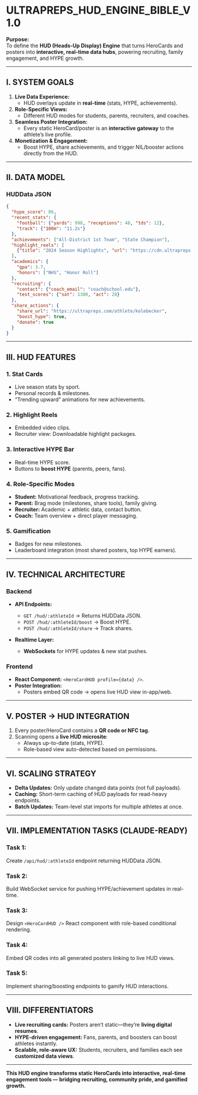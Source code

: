 
# ULTRAPREPS_HUD_ENGINE_BIBLE_V1.0

**Purpose:**  
To define the **HUD (Heads-Up Display) Engine** that turns HeroCards and posters into **interactive, real-time data hubs**, powering recruiting, family engagement, and HYPE growth.

---

## I. SYSTEM GOALS
1. **Live Data Experience:**  
   - HUD overlays update in **real-time** (stats, HYPE, achievements).  
2. **Role-Specific Views:**  
   - Different HUD modes for students, parents, recruiters, and coaches.  
3. **Seamless Poster Integration:**  
   - Every static HeroCard/poster is an **interactive gateway** to the athlete’s live profile.  
4. **Monetization & Engagement:**  
   - Boost HYPE, share achievements, and trigger NIL/booster actions directly from the HUD.

---

## II. DATA MODEL

### **HUDData JSON**
```json
{
  "hype_score": 86,
  "recent_stats": {
    "football": {"yards": 998, "receptions": 48, "tds": 12},
    "track": {"100m": "11.2s"}
  },
  "achievements": ["All-District 1st Team", "State Champion"],
  "highlight_reels": [
    {"title": "2024 Season Highlights", "url": "https://cdn.ultrapreps.com/highlights/kolebecker2024.mp4"}
  ],
  "academics": {
    "gpa": 3.7,
    "honors": ["NHS", "Honor Roll"]
  },
  "recruiting": {
    "contact": {"coach_email": "coach@school.edu"},
    "test_scores": {"sat": 1300, "act": 28}
  },
  "share_actions": {
    "share_url": "https://ultrapreps.com/athlete/kolebecker",
    "boost_hype": true,
    "donate": true
  }
}
```

---

## III. HUD FEATURES

### **1. Stat Cards**
- Live season stats by sport.
- Personal records & milestones.
- “Trending upward” animations for new achievements.

### **2. Highlight Reels**
- Embedded video clips.
- Recruiter view: Downloadable highlight packages.

### **3. Interactive HYPE Bar**
- Real-time HYPE score.
- Buttons to **boost HYPE** (parents, peers, fans).

### **4. Role-Specific Modes**
- **Student:** Motivational feedback, progress tracking.  
- **Parent:** Brag mode (milestones, share tools), family giving.  
- **Recruiter:** Academic + athletic data, contact button.  
- **Coach:** Team overview + direct player messaging.

### **5. Gamification**
- Badges for new milestones.
- Leaderboard integration (most shared posters, top HYPE earners).

---

## IV. TECHNICAL ARCHITECTURE

### **Backend**
- **API Endpoints:**
  - `GET /hud/:athleteId` → Returns HUDData JSON.
  - `POST /hud/:athleteId/boost` → Boost HYPE.
  - `POST /hud/:athleteId/share` → Track shares.

- **Realtime Layer:**  
  - **WebSockets** for HYPE updates & new stat pushes.

### **Frontend**
- **React Component:** `<HeroCardHUD profile={data} />`.
- **Poster Integration:**  
  - Posters embed QR code → opens live HUD view in-app/web.

---

## V. POSTER → HUD INTEGRATION

1. Every poster/HeroCard contains a **QR code or NFC tag**.  
2. Scanning opens a **live HUD microsite**:  
   - Always up-to-date (stats, HYPE).  
   - Role-based view auto-detected based on permissions.  

---

## VI. SCALING STRATEGY
- **Delta Updates:** Only update changed data points (not full payloads).  
- **Caching:** Short-term caching of HUD payloads for read-heavy endpoints.  
- **Batch Updates:** Team-level stat imports for multiple athletes at once.

---

## VII. IMPLEMENTATION TASKS (CLAUDE-READY)

### **Task 1:**  
Create `/api/hud/:athleteId` endpoint returning HUDData JSON.

### **Task 2:**  
Build WebSocket service for pushing HYPE/achievement updates in real-time.

### **Task 3:**  
Design `<HeroCardHUD />` React component with role-based conditional rendering.

### **Task 4:**  
Embed QR codes into all generated posters linking to live HUD views.

### **Task 5:**  
Implement sharing/boosting endpoints to gamify HUD interactions.

---

## VIII. DIFFERENTIATORS
- **Live recruiting cards:** Posters aren’t static—they’re **living digital resumes**.  
- **HYPE-driven engagement:** Fans, parents, and boosters can boost athletes instantly.  
- **Scalable, role-aware UX:** Students, recruiters, and families each see **customized data views**.

---

**This HUD engine transforms static HeroCards into interactive, real-time engagement tools — bridging recruiting, community pride, and gamified growth.**
